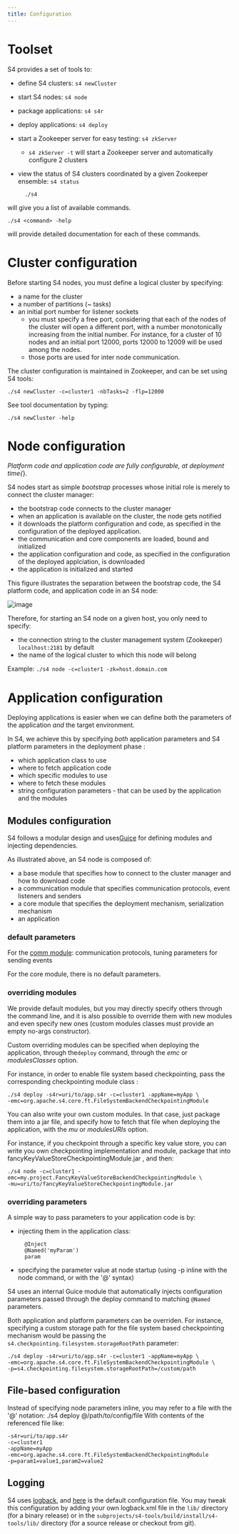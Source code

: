 ```yaml
---
title: Configuration
---
```


# Toolset

S4 provides a set of tools to:

* define S4 clusters: `s4 newCluster`
* start S4 nodes: `s4 node`
* package applications: `s4 s4r`
* deploy applications: `s4 deploy`
* start a Zookeeper server for easy testing: `s4 zkServer`
	* `s4 zkServer -t` will start a Zookeeper server and automatically configure 2 clusters
* view the status of S4 clusters coordinated by a given Zookeeper ensemble: `s4 status`


		./s4

will  give you a list of available commands.

	./s4 <command> -help

will provide detailed documentation for each of these commands.


# Cluster configuration

Before starting S4 nodes, you must define a logical cluster by specifying:

* a name for the cluster
* a number of partitions (~ tasks)
* an initial port number for listener sockets
	* you must specify a free port, considering that each of the nodes of the cluster will open a different port, with a number monotonically increasing from the initial number. For instance, for a cluster of 10 nodes and an initial port 12000, ports 12000 to 12009 will be used among the nodes.
	* those ports are used for inter node communication.


The cluster configuration is maintained in Zookeeper, and can be set using S4 tools:

	./s4 newCluster -c=cluster1 -nbTasks=2 -flp=12000
See tool documentation by typing:
	
	./s4 newCluster -help


# Node configuration

*Platform* *code and* *application* *code are fully configurable,* *at deployment time{*}*.*

S4 nodes start as simple *bootstrap* processes whose initial role is merely to connect the cluster manager:

* the bootstrap code connects to the cluster manager
* when an application is available on the cluster, the node gets notified
* it downloads the platform configuration and code, as specified in the configuration of the deployed application.
* the communication and core components are loaded, bound and initialized
* the application configuration and code, as specified in the configuration of the deployed applciation, is downloaded
* the application is initialized and started

This figure illustrates the separation between the bootstrap code, the S4 platform code, and application code in an S4 node:


![image](/images/doc/0.6.0/s4_node_layers.png)


Therefore, for starting an S4 node on a given host, you only need to specify:

* the connection string to the cluster management system (Zookeeper) `localhost:2181` by default
* the name of the logical cluster to which this node will belong

Example:
`./s4 node -c=cluster1 -zk=host.domain.com`


# Application configuration

Deploying applications is easier when we can define both the parameters of the application *and* the target environment.

In S4, we achieve this by specifying *both* application parameters and S4 platform parameters in the deployment phase :

* which application class to use
* where to fetch application code
* which specific modules to use
* where to fetch these modules
* string configuration parameters - that can be used by the application and the modules



## Modules configuration

S4 follows a modular design and uses[Guice](http://code.google.com/p/google-guice/) for defining modules and injecting dependencies.

As illustrated above, an S4 node is composed of:
* a base module that specifies how to connect to the cluster manager and how to download code
* a communication module that specifies communication protocols, event listeners and senders
* a core module that specifies the deployment mechanism, serialization mechanism
* an application

### default parameters

For the [comm module](https://github.com/apache/incubator-s4/blob/dev/subprojects/s4-comm/src/main/resources/default.s4.comm.properties): communication protocols, tuning parameters for sending events

For the core module, there is no default parameters.

### overriding modules

We provide default modules, but you may directly specify others through the command line, and it is also possible to override them with new modules and even specify new ones (custom modules classes must provide an empty no-args constructor).

Custom overriding modules can be specified when deploying the application, through the`deploy` command, through the _emc_ or _modulesClasses_ option.

For instance, in order to enable file system based checkpointing, pass the corresponding checkpointing module class :

	./s4 deploy -s4r=uri/to/app.s4r -c=cluster1 -appName=myApp \
	-emc=org.apache.s4.core.ft.FileSystemBackendCheckpointingModule 

You can also write your own custom modules. In that case, just package them into a jar file, and specify how to fetch that file when deploying the application, with the _mu_ or _modulesURIs_  option.

For instance, if you checkpoint through a specific key value store, you can write you own checkpointing implementation and module, package that into fancyKeyValueStoreCheckpointingModule.jar , and then:

	./s4 node -c=cluster1 -emc=my.project.FancyKeyValueStoreBackendCheckpointingModule \
	-mu=uri/to/fancyKeyValueStoreCheckpointingModule.jar

### overriding parameters

A simple way to pass parameters to your application code is by:

* injecting them in the application class:

		@Inject
		@Named('myParam')
		param
* specifying the parameter value at node startup (using -p inline with the node command, or with the '@' syntax)

S4 uses an internal Guice module that automatically injects configuration parameters passed through the deploy command to matching `@Named` parameters.

Both application and platform parameters can be overriden. For instance, specifying a custom storage path for the file system based checkpointing mechanism would be passing the `s4.checkpointing.filesystem.storageRootPath` parameter:

	./s4 deploy -s4r=uri/to/app.s4r -c=cluster1 -appName=myApp \
	-emc=org.apache.s4.core.ft.FileSystemBackendCheckpointingModule \ 
	-p=s4.checkpointing.filesystem.storageRootPath=/custom/path 

## File-based configuration

Instead of specifying node parameters inline, you may refer to a file with the '@' notation:
./s4 deploy @/path/to/config/file
With contents of the referenced file like:

	-s4r=uri/to/app.s4r
	-c=cluster1
	-appName=myApp
	-emc=org.apache.s4.core.ft.FileSystemBackendCheckpointingModule
	-p=param1=value1,param2=value2




## Logging

S4 uses [logback](http://logback.qos.ch/), and [here](https://git-wip-us.apache.org/repos/asf?p=incubator-s4.git;a=blob_plain;f=subprojects/s4-core/src/main/resources/logback.xml;h=ea8c85a104b475f1b9dea641656e76eb3b6a9d4c;hb=piper) is the default configuration file. You may tweak this configuration by adding your own logback.xml file in the `lib/` directory (for a binary release) or in the `subprojects/s4-tools/build/install/s4-tools/lib/` directory (for a source release or checkout from git).